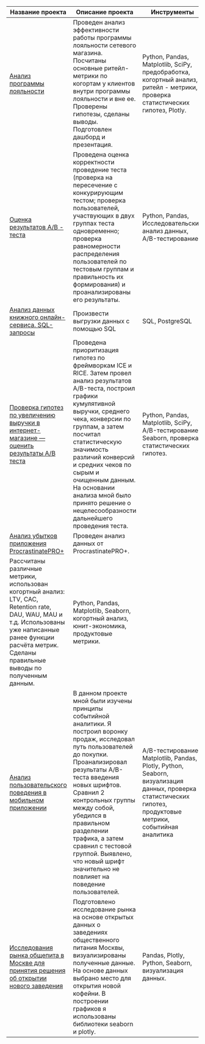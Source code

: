 Название проекта | Описание проекта | Инструменты |
| -------------------- | --------------------- | ------------------------ |
[Анализ программы лояльности](https://github.com/sidoroff96/Practicum-Project/tree/main/1.%20Анализ%20программы%20лояльности)|Проведен анализ эффективности работы программы лояльности сетевого магазина. Посчитаны основные ритейл-метрики по когортам у клиентов внутри программы лояльности и вне ее. Проверены гипотезы, сделаны выводы. Подготовлен дашборд и презентация.| Python, Pandas, Matplotlib, SciPy, предобработка, когортный анализ, ритейл - метрики, проверка статистических гипотез, Plotly.|
[Оценка результатов A/B - теста](https://github.com/sidoroff96/Practicum-Project/tree/main/2.%20AB%20тестирование)| Проведена оценка корректности проведение теста (проверка на пересечение с конкурирующим тестом; проверка пользователей, участвующих в двух группах теста одновременно; проверка равномерности распределения пользователей по тестовым группам и правильность их формирования) и проанализированы его результаты.| Python, Pandas, Исследовательский анализ данных, A/B-тестирование |
[Анализ данных книжного онлайн-сервиса. SQL-запросы](https://github.com/sidoroff96/Practicum-Project/tree/main/3.%20Проект%20по%20SQL)|Произвести выгрузки данных с помощью SQL| SQL, PostgreSQL |
[Проверка гипотез по увеличению выручки в интернет-магазине — оценить результаты A/B теста](https://github.com/sidoroff96/Practicum-Project/tree/main/4.Проверка%20гипотез%20по%20увеличению%20выручки%20в%20интернет-магазине%20—%20оценить%20результаты%20A:B%20теста)|Проведена приоритизация гипотез по фреймворкам ICE и RICE. Затем провел анализ результатов A/B-теста, построил графики кумулятивной выручки, среднего чека, конверсии по группам, а затем посчитал статистическую значимость различий конверсий и средних чеков по сырым и очищенным данным. На основании анализа мной было принято решение о нецелесообразности дальнейшего проведения теста.| Python, Pandas, Matplotlib, SciPy, A/B-тестирование, Seaborn, проверка статистических гипотез.|
[Анализ убытков приложения ProcrastinatePRO+](https://github.com/sidoroff96/Practicum-Project/tree/main/%205.Анализ%20убытков%20приложения%20ProcrastinatePRO%2B) | Проведен анализ данных от ProcrastinatePRO+.
Рассчитаны различные метрики, использован когортный анализ: LTV, CAC, Retention rate, DAU, WAU, MAU и т.д. Использованы уже написанные ранее функции расчёта метрик. Сделаны правильные выводы по полученным данным.|Python, Pandas, Matplotlib, Seaborn, когортный анализ, юнит-экономика, продуктовые метрики.|
[Анализ пользовательского поведения в мобильном приложении](https://github.com/sidoroff96/Practicum-Project/tree/main/6.%20Анализ%20пользовательского%20поведения%20в%20мобильном%20приложении)|В данном проекте мной были изучены принципы событийной аналитики. Я построил воронку продаж, исследовал путь пользователей до покупки. Проанализировал результаты A/B-теста введения новых шрифтов. Сравнил 2 контрольных группы между собой, убедился в правильном разделении трафика, а затем сравнил с тестовой группой. Выявлено, что новый шрифт значительно не повлияет на поведение пользователей. | A/B-тестирование, Matplotlib, Pandas, Plotly, Python, Seaborn, визуализация данных, проверка статистических гипотез, продуктовые метрики, событийная аналитика |
[Исследования рынка общепита в Москве для принятия решения об открытии нового заведения](https://github.com/sidoroff96/Practicum-Project/tree/main/7.%20Исследования%20рынка%20общепита%20в%20Москве%20для%20принятия%20решения%20об%20открытии%20нового%20заведения)| Подготовлено исследование рынка на основе открытых данных о заведениях общественного питания Москвы, визуализированы полученные данные. На основе данных выбрано место для открытия новой кофейни. В построении графиков я использованы библиотеки seaborn и plotly.|Pandas, Plotly, Python, Seaborn, визуализация данных.|
 

